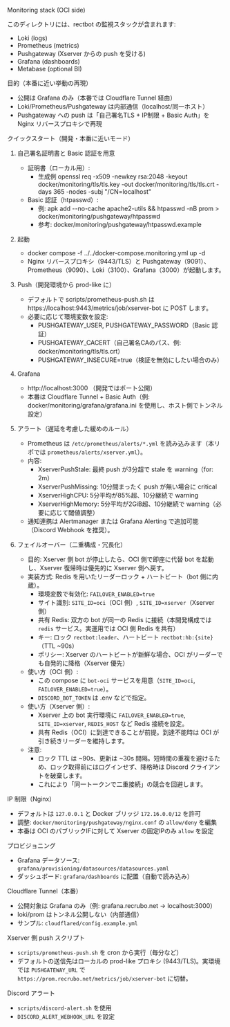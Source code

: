 Monitoring stack (OCI side)

このディレクトリには、rectbot の監視スタックが含まれます:
- Loki (logs)
- Prometheus (metrics)
- Pushgateway (Xserver からの push を受ける)
- Grafana (dashboards)
- Metabase (optional BI)

目的（本番に近い挙動の再現）
- 公開は Grafana のみ（本番では Cloudflare Tunnel 経由）
- Loki/Prometheus/Pushgateway は内部通信（localhost/同一ホスト）
- Pushgateway への push は「自己署名TLS + IP制限 + Basic Auth」を Nginx リバースプロキシで再現

クイックスタート（開発・本番に近いモード）
1) 自己署名証明書と Basic 認証を用意
   - 証明書（ローカル用）:
     - 生成例
       openssl req -x509 -newkey rsa:2048 -keyout docker/monitoring/tls/tls.key -out docker/monitoring/tls/tls.crt -days 365 -nodes -subj "/CN=localhost"
   - Basic 認証（htpasswd）:
     - 例: apk add --no-cache apache2-utils && htpasswd -nB prom > docker/monitoring/pushgateway/htpasswd
     - 参考: docker/monitoring/pushgateway/htpasswd.example

2) 起動
   - docker compose -f ../../docker-compose.monitoring.yml up -d
   - Nginx リバースプロキシ（9443/TLS）と Pushgateway（9091）、Prometheus（9090）、Loki（3100）、Grafana（3000）が起動します。

3) Push（開発環境から prod-like に）
   - デフォルトで scripts/prometheus-push.sh は https://localhost:9443/metrics/job/xserver-bot に POST します。
   - 必要に応じて環境変数を設定:
     - PUSHGATEWAY_USER, PUSHGATEWAY_PASSWORD（Basic 認証）
     - PUSHGATEWAY_CACERT（自己署名CAのパス、例: docker/monitoring/tls/tls.crt）
     - PUSHGATEWAY_INSECURE=true（検証を無効にしたい場合のみ）

4) Grafana
   - http://localhost:3000 （開発ではポート公開）
   - 本番は Cloudflare Tunnel + Basic Auth（例: docker/monitoring/grafana/grafana.ini を使用し、ホスト側でトンネル設定）

5) アラート（遅延を考慮した緩めのルール）
    - Prometheus は `/etc/prometheus/alerts/*.yml` を読み込みます（本リポでは `prometheus/alerts/xserver.yml`）。
    - 内容:
       - XserverPushStale: 最終 push が3分超で stale を warning（for: 2m）
       - XserverPushMissing: 10分間まったく push が無い場合に critical
       - XserverHighCPU: 5分平均が85%超、10分継続で warning
       - XserverHighMemory: 5分平均が2GiB超、10分継続で warning（必要に応じて閾値調整）
    - 通知連携は Alertmanager または Grafana Alerting で追加可能（Discord Webhook を推奨）。

6) フェイルオーバー（二重構成・冗長化）
    - 目的: Xserver 側 bot が停止したら、OCI 側で即座に代替 bot を起動し、Xserver 復帰時は優先的に Xserver 側へ戻す。
    - 実装方式: Redis を用いたリーダーロック + ハートビート（bot 側に内蔵）。
       - 環境変数で有効化: `FAILOVER_ENABLED=true`
       - サイト識別: `SITE_ID=oci`（OCI 側）, `SITE_ID=xserver`（Xserver 側）
       - 共有 Redis: 双方の bot が同一の Redis に接続（本開発構成では `redis` サービス。実運用では OCI 側 Redis を共有）
       - キー: ロック `rectbot:leader`、ハートビート `rectbot:hb:{site}`（TTL ~90s）
       - ポリシー: Xserver のハートビートが新鮮な場合、OCI がリーダーでも自発的に降格（Xserver 優先）
    - 使い方（OCI 側）:
       - この compose に `bot-oci` サービスを用意（`SITE_ID=oci`, `FAILOVER_ENABLED=true`）。
       - `DISCORD_BOT_TOKEN` は .env などで指定。
    - 使い方（Xserver 側）:
       - Xserver 上の bot 実行環境に `FAILOVER_ENABLED=true`, `SITE_ID=xserver`, `REDIS_HOST` など Redis 接続を設定。
       - 共有 Redis（OCI）に到達できることが前提。到達不能時は OCI が引き続きリーダーを維持します。
    - 注意:
       - ロック TTL は ~90s、更新は ~30s 間隔。短時間の重複を避けるため、ロック取得前にはログインせず、降格時は Discord クライアントを破棄します。
       - これにより「同一トークンで二重接続」の競合を回避します。

IP 制限（Nginx）
- デフォルトは `127.0.0.1` と Docker ブリッジ `172.16.0.0/12` を許可
- 調整: `docker/monitoring/pushgateway/nginx.conf` の `allow/deny` を編集
- 本番は OCI のパブリックIFに対して Xserver の固定IPのみ `allow` を設定

プロビジョニング
- Grafana データソース: `grafana/provisioning/datasources/datasources.yaml`
- ダッシュボード: `grafana/dashboards` に配置（自動で読み込み）

Cloudflare Tunnel（本番）
- 公開対象は Grafana のみ（例: grafana.recrubo.net -> localhost:3000）
- loki/prom はトンネル公開しない（内部通信）
- サンプル: `cloudflared/config.example.yml`

Xserver 側 push スクリプト
- `scripts/prometheus-push.sh` を cron から実行（毎分など）
- デフォルトの送信先はローカルの prod-like プロキシ (9443/TLS)。実環境では `PUSHGATEWAY_URL` で `https://prom.recrubo.net/metrics/job/xserver-bot` に切替。

Discord アラート
- `scripts/discord-alert.sh` を使用
- `DISCORD_ALERT_WEBHOOK_URL` を設定
